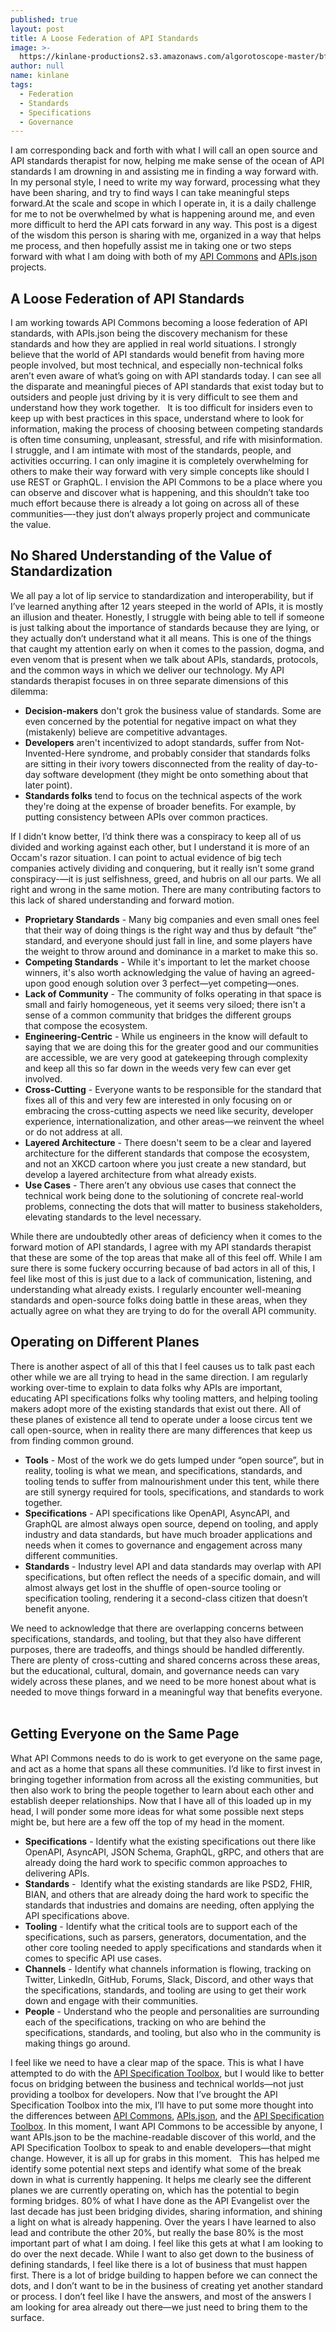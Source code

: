 ```yaml
---
published: true
layout: post
title: A Loose Federation of API Standards
image: >-
  https://kinlane-productions2.s3.amazonaws.com/algorotoscope-master/bf-skinner-city-clouds-waterfront.jpg
author: null
name: kinlane
tags:
  - Federation
  - Standards
  - Specifications
  - Governance
---
```

I am corresponding back and forth with what I will call an open source and API standards therapist for now, helping me make sense of the ocean of API standards I am drowning in and assisting me in finding a way forward with. In my personal style, I need to write my way forward, processing what they have been sharing, and try to find ways I can take meaningful steps forward.At the scale and scope in which I operate in, it is a daily challenge for me to not be overwhelmed by what is happening around me, and even more difficult to herd the API cats forward in any way. This post is a digest of the wisdom this person is sharing with me, organized in a way that helps me process, and then hopefully assist me in taking one or two steps forward with what I am doing with both of my [API Commons](http://apicommons.org/) and [APIs.json](http://apisjson.org/) projects. 
 
## A Loose Federation of API Standards
I am working towards API Commons becoming a loose federation of API standards, with APIs.json being the discovery mechanism for these standards and how they are applied in real world situations. I strongly believe that the world of API standards would benefit from having more people involved, but most technical, and especially non-technical folks aren’t even aware of what’s going on with API standards today. I can see all the disparate and meaningful pieces of API standards that exist today but to outsiders and people just driving by it is very difficult to see them and understand how they work together. 
 
It is too difficult for insiders even to keep up with best practices in this space, understand where to look for information, making the process of choosing between competing standards is often time consuming, unpleasant, stressful, and rife with misinformation. I struggle, and I am intimate with most of the standards, people, and activities occurring. I can only imagine it is completely overwhelming for others to make their way forward with very simple concepts like should I use REST or GraphQL. I envision the API Commons to be a place where you can observe and discover what is happening, and this shouldn’t take too much effort because there is already a lot going on across all of these communities—-they just don’t always properly project and communicate the value.
 
## No Shared Understanding of the Value of Standardization
We all pay a lot of lip service to standardization and interoperability, but if I’ve learned anything after 12 years steeped in the world of APIs, it is mostly an illusion and theater. Honestly, I struggle with being able to tell if someone is just talking about the importance of standards because they are lying, or they actually don’t understand what it all means. This is one of the things that caught my attention early on when it comes to the passion, dogma, and even venom that is present when we talk about APIs, standards, protocols, and the common ways in which we deliver our technology. My API standards therapist focuses in on three separate dimensions of this dilemma:
 - **Decision-makers** don't grok the business value of standards. Some are even concerned by the potential for negative impact on what they (mistakenly) believe are competitive advantages.
 - **Developers** aren't incentivized to adopt standards, suffer from Not-Invented-Here syndrome, and probably consider that standards folks are sitting in their ivory towers disconnected from the reality of day-to-day software development (they might be onto something about that later point).
 - **Standards folks** tend to focus on the technical aspects of the work they're doing at the expense of broader benefits. For example, by putting consistency between APIs over common practices.
 

If I didn’t know better, I’d think there was a conspiracy to keep all of us divided and working against each other, but I understand it is more of an Occam's razor situation. I can point to actual evidence of big tech companies actively dividing and conquering, but it really isn’t some grand conspiracy-—it is just selfishness, greed, and hubris on all our parts. We all right and wrong in the same motion. There are many contributing factors to this lack of shared understanding and forward motion.
 
 - **Proprietary Standards** - Many big companies and even small ones feel that their way of doing things is the right way and thus by default “the” standard, and everyone should just fall in line, and some players have the weight to throw around and dominance in a market to make this so.
 - **Competing Standards** - While it's important to let the market choose winners, it's also worth acknowledging the value of having an agreed-upon good enough solution over 3 perfect—yet competing—ones.
 - **Lack of Community** - The community of folks operating in that space is small and fairly homogeneous, yet it seems very siloed; there isn't a sense of a common community that bridges the different groups that compose the ecosystem. 
 - **Engineering-Centric** - While us engineers in the know will default to saying that we are doing this for the greater good and our communities are accessible, we are very good at gatekeeping through complexity and keep all this so far down in the weeds very few can ever get involved.
 - **Cross-Cutting** - Everyone wants to be responsible for the standard that fixes all of this and very few are interested in only focusing on or embracing the cross-cutting aspects we need like security, developer experience, internationalization, and other areas—we reinvent the wheel or do not address at all.
 - **Layered Architecture** - There doesn't seem to be a clear and layered architecture for the different standards that compose the ecosystem, and not an XKCD cartoon where you just create a new standard, but develop a layered architecture from what already exists.
 - **Use Cases** - There aren’t any obvious use cases that connect the technical work being done to the solutioning of concrete real-world problems, connecting the dots that will matter to business stakeholders, elevating standards to the level necessary.
 

While there are undoubtedly other areas of deficiency when it comes to the forward motion of API standards, I agree with my API standards therapist that these are some of the top areas that make all of this feel off. While I am sure there is some fuckery occurring because of bad actors in all of this, I feel like most of this is just due to a lack of communication, listening, and understanding what already exists. I regularly encounter well-meaning standards and open-source folks doing battle in these areas, when they actually agree on what they are trying to do for the overall API community.
 
## Operating on Different Planes
There is another aspect of all of this that I feel causes us to talk past each other while we are all trying to head in the same direction. I am regularly working over-time to explain to data folks why APIs are important, educating API specifications folks why tooling matters, and helping tooling makers adopt more of the existing standards that exist out there. All of these planes of existence all tend to operate under a loose circus tent we call open-source, when in reality there are many differences that keep us from finding common ground.
 
 - **Tools** - Most of the work we do gets lumped under “open source”, but in reality, tooling is what we mean, and specifications, standards, and tooling tends to suffer from malnourishment under this tent, while there are still synergy required for tools, specifications, and standards to work together. 
 - **Specifications** - API specifications like OpenAPI, AsyncAPI, and GraphQL are almost always open source, depend on tooling, and apply industry and data standards, but have much broader applications and needs when it comes to governance and engagement across many different communities.
 - **Standards** - Industry level API and data standards may overlap with API specifications, but often reflect the needs of a specific domain, and will almost always get lost in the shuffle of open-source tooling or specification tooling, rendering it a second-class citizen that doesn’t benefit anyone.
 

We need to acknowledge that there are overlapping concerns between specifications, standards, and tooling, but that they also have different purposes, there are tradeoffs, and things should be handled differently. There are plenty of cross-cutting and shared concerns across these areas, but the educational, cultural, domain, and governance needs can vary widely across these planes, and we need to be more honest about what is needed to move things forward in a meaningful way that benefits everyone.
 
## Getting Everyone on the Same Page
What API Commons needs to do is work to get everyone on the same page, and act as a home that spans all these communities. I’d like to first invest in bringing together information from across all the existing communities, but then also work to bring the people together to learn about each other and establish deeper relationships. Now that I have all of this loaded up in my head, I will ponder some more ideas for what some possible next steps might be, but here are a few off the top of my head in the moment.
 
 - **Specifications** - Identify what the existing specifications out there like OpenAPI, AsyncAPI, JSON Schema, GraphQL, gRPC, and others that are already doing the hard work to specific common approaches to delivering APIs.
 - **Standards** -  Identify what the existing standards are like PSD2, FHIR, BIAN, and others that are already doing the hard work to specific the standards that industries and domains are needing, often applying the API specifications above.
 - **Tooling** - Identify what the critical tools are to support each of the specifications, such as parsers, generators, documentation, and the other core tooling needed to apply specifications and standards when it comes to specific API use cases. 
 - **Channels** - Identify what channels information is flowing, tracking on Twitter, LinkedIn, GitHub, Forums, Slack, Discord, and other ways that the specifications, standards, and tooling are using to get their work down and engage with their communities.
 - **People** - Understand who the people and personalities are surrounding each of the specifications, tracking on who are behind the specifications, standards, and tooling, but also who in the community is making things go around.
 

I feel like we need to have a clear map of the space. This is what I have attempted to do with the [API Specification Toolbox](https://api.specificationtoolbox.com/), but I would like to better focus on bridging between the business and technical worlds—not just providing a toolbox for developers. Now that I’ve brought the API Specification Toolbox into the mix, I’ll have to put some more thought into the differences between [API Commons](http://apicommons.org/), [APIs.json](http://apisjson.org/), and the [API Specification Toolbox](https://api.specificationtoolbox.com/). In this moment, I want API Commons to be accessible by anyone, I want APIs.json to be the machine-readable discover of this world, and the API Specification Toolbox to speak to and enable developers—that might change. However, it is all up for grabs in this moment.
 
This has helped me identify some potential next steps and identify what some of the break down in what is currently happening. It helps me clearly see the different planes we are currently operating on, which has the potential to begin forming bridges. 80% of what I have done as the API Evangelist over the last decade has just been bridging divides, sharing information, and shining a light on what is already happening. Over the years I have learned to also lead and contribute the other 20%, but really the base 80% is the most important part of what I am doing. I feel like this gets at what I am looking to do over the next decade. While I want to also get down to the business of defining standards, I feel like there is a lot of business that must happen first. There is a lot of bridge building to happen before we can connect the dots, and I don’t want to be in the business of creating yet another standard or process. I don’t feel like I have the answers, and most of the answers I am looking for area already out there—we just need to bring them to the surface.